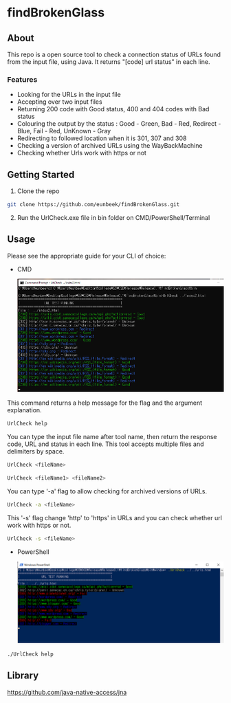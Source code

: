 # findBrokenGlass

## About
This repo is a open source tool to check a connection status of URLs found from the input file, using Java. It returns "[code] url status" in each line.

### Features
 - Looking for the URLs in the input file
 - Accepting over two input files
 - Returning 200 code with Good status, 400 and 404 codes with Bad status
 - Colouring the output by the status : Good - Green, Bad - Red, Redirect - Blue, Fail - Red, UnKnown - Gray
 - Redirecting to followed location when it is 301, 307 and 308
 - Checking a version of archived URLs using the WayBackMachine
 - Checking whether Urls work with https or not

## Getting Started
 
  1. Clone the repo
  
  ```bash
  git clone https://github.com/eunbeek/findBrokenGlass.git
  ```
  
  2. Run the UrlCheck.exe file in bin folder on CMD/PowerShell/Terminal

 
## Usage
Please see the appropriate guide for your CLI of choice:

 - CMD
   <p align="Left">
     <img src="./asset/defaultTool.png" alt="DefaultPic" width="738">
   </p>
   
  This command returns a help message for the flag and the argument explanation.
  ```bash
  UrlCheck help
  ```
  
  You can type the input file name after tool name, then return the response code, URL and status in each line.
  This tool accepts multiple files and delimiters by space.
  ```bash
  UrlCheck <fileName>
  ```

  ```bash
  UrlCheck <fileName1> <fileName2>
  ```
  
  You can type '-a' flag to allow checking for archived versions of URLs.
  ```bash
  UrlCheck -a <fileName>
  ```
   
  This '-s' flag change 'http' to 'https' in URLs and you can check whether url work with https or not. 
  ```bash
  UrlCheck -s <fileName>
  ```

 - PowerShell
 
    <p align="Left">
     <img src="./asset/psTool.png" alt="PowerShell" width="738">
   </p>
   
  ```bash
  ./UrlCheck help
  ```
  
## Library 
https://github.com/java-native-access/jna
  
  


